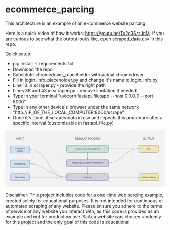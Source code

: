 # ecommerce_parcing

This architecture is an example of an e-commerce website parcing.

Here is a quick video of how it works: https://youtu.be/Tu2o3SrzJnM. If you are curious to see what the output looks like, open scraped_data.csv in this repo.

Quick setup:
- pip install -r requirements.txt
- Download the repo
- Substitute chromedriver_placeholder with actual chromedriver
- Fill in login_info_placeholder.py and change it's name to login_info.py
- Line 13 in scraper.py - provide the right path
- Lines 38 and 43 in scraper.py - remove limitation if needed
- Type in your terminal "uvicorn fastapi_file:app --host 0.0.0.0 --port 8000"
- Type in any other device's browser under the same network "http://IP_OF_THE_LOCAL_COMPUTER:8000/scrape"
- Once it's done, it scrapes data in csv and repeats this procedure after a specific interval (customizable in fastapi_file.py)

<img src="imgs/architecture.png">

Disclaimer: This project includes code for a one-time web parcing example, created solely for educational purposes. It is not intended for continuous or automated scraping of any website. Please ensure you adhere to the terms of service of any website you interact with, as this code is provided as an example and not for production use. Sail.ca website was chosen randomly for this project and the only goal of this code is educational.
